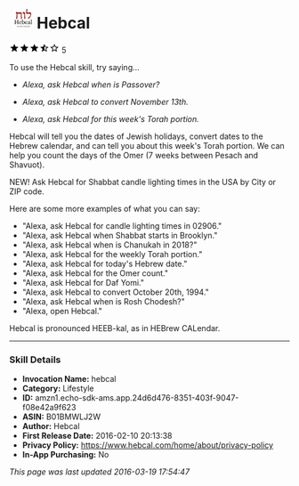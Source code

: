 # &nbsp;<img src="app_icon" alt="Hebcal icon" width="36"> Hebcal
![3.5 stars](../../../images/ic_star_black_18dp_1x.png)![3.5 stars](../../../images/ic_star_black_18dp_1x.png)![3.5 stars](../../../images/ic_star_black_18dp_1x.png)![3.5 stars](../../../images/ic_star_half_black_18dp_1x.png)![3.5 stars](../../../images/ic_star_border_black_18dp_1x.png) 5

To use the Hebcal skill, try saying...

* *Alexa, ask Hebcal when is Passover?*

* *Alexa, ask Hebcal to convert November 13th.*

* *Alexa, ask Hebcal for this week's Torah portion.*

Hebcal will tell you the dates of Jewish holidays, convert dates to the Hebrew calendar, and can tell you about this week's Torah portion. We can help you count the days of the Omer (7 weeks between Pesach and Shavuot).

NEW! Ask Hebcal for Shabbat candle lighting times in the USA by City or ZIP code.

Here are some more examples of what you can say:

- "Alexa, ask Hebcal for candle lighting times in 02906."
- "Alexa, ask Hebcal when Shabbat starts in Brooklyn."
- "Alexa, ask Hebcal when is Chanukah in 2018?"
- "Alexa, ask Hebcal for the weekly Torah portion."
- "Alexa, ask Hebcal for today's Hebrew date."
- "Alexa, ask Hebcal for the Omer count."
- "Alexa, ask Hebcal for Daf Yomi."
- "Alexa, ask Hebcal to convert October 20th, 1994."
- "Alexa, ask Hebcal when is Rosh Chodesh?"
- "Alexa, open Hebcal."

Hebcal is pronounced HEEB-kal, as in HEBrew CALendar.

***

### Skill Details

* **Invocation Name:** hebcal
* **Category:** Lifestyle
* **ID:** amzn1.echo-sdk-ams.app.24d6d476-8351-403f-9047-f08e42a9f623
* **ASIN:** B01BMWLJ2W
* **Author:** Hebcal
* **First Release Date:** 2016-02-10 20:13:38
* **Privacy Policy:** https://www.hebcal.com/home/about/privacy-policy
* **In-App Purchasing:** No

*This page was last updated 2016-03-19 17:54:47*
